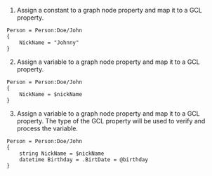 ﻿01. Assign a constant to a graph node property and map it to a GCL property.
```gcl
Person = Person:Doe/John
{
    NickName = "Johnny"
}
```

02. Assign a variable to a graph node property and map it to a GCL property.
```gcl
Person = Person:Doe/John
{
    NickName = $nickName
}
```

03. Assign a variable to a graph node property and map it to a GCL property.
The type of the GCL property will be used to verify and process the variable.
```gcl
Person = Person:Doe/John
{
    string NickName = $nickName
    datetime Birthday = .BirtDate = @birthday
}
```
